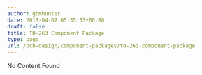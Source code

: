 ```yaml
---
author: gbmhunter
date: 2015-04-07 05:35:53+00:00
draft: false
title: TO-263 Component Package
type: page
url: /pcb-design/component-packages/to-263-component-package
---
```


No Content Found
